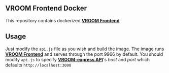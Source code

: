 ## VROOM Frontend Docker

This repository contains dockerized [**VROOM Frontend**](https://github.com/VROOM-Project/vroom-frontend)


## Usage

Just modify the `api.js` file as you wish and build the image. The image runs [**VROOM Frontend**](https://github.com/VROOM-Project/vroom-frontend) and serves through the port 9966 by default. You should modify `api.js` to specify [**VROOM-express API**](https://github.com/VROOM-Project/vroom-express)'s *host* and *port* which defaults `http://localhost:3000`